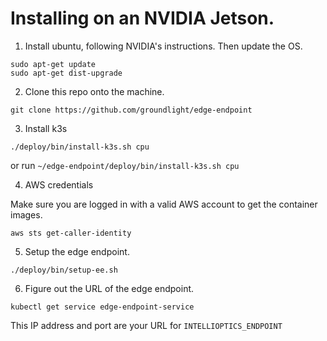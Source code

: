 # Installing on an NVIDIA Jetson.

1) Install ubuntu, following NVIDIA's instructions.  Then update the OS.

```
sudo apt-get update
sudo apt-get dist-upgrade
```

2) Clone this repo onto the machine.

```
git clone https://github.com/groundlight/edge-endpoint
```

3) Install k3s

```
./deploy/bin/install-k3s.sh cpu
```

or run `~/edge-endpoint/deploy/bin/install-k3s.sh cpu`

4) AWS credentials

Make sure you are logged in with a valid AWS account to get the container images.

```
aws sts get-caller-identity
```


5) Setup the edge endpoint.

```
./deploy/bin/setup-ee.sh
```

6) Figure out the URL of the edge endpoint.

```
kubectl get service edge-endpoint-service
```

This IP address and port are your URL for `INTELLIOPTICS_ENDPOINT`

